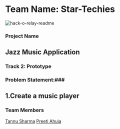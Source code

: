 # Team Name: Star-Techies
![hack-o-relay-readme](https://user-images.githubusercontent.com/72223546/170672687-1e9a2d18-0d7c-48a5-84f7-e84393a3a927.png)

### Project Name ###
## Jazz Music Application ##

### Track 2:  Prototype ###
### Problem Statement:###
## 1.Create a music player ##
 ### Team Members ###
 [Tannu Sharma](https://github.com/tan404)
 [Preeti Ahuja](https://github.com/preetiahuja18)



